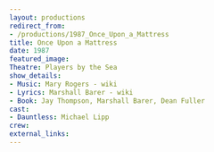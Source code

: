 ```yaml
---
layout: productions
redirect_from:
- /productions/1987_Once_Upon_a_Mattress
title: Once Upon a Mattress
date: 1987
featured_image:
Theatre: Players by the Sea
show_details:
- Music: Mary Rogers - wiki
- Lyrics: Marshall Barer - wiki
- Book: Jay Thompson, Marshall Barer, Dean Fuller
cast:
- Dauntless: Michael Lipp
crew:
external_links:
---
```

